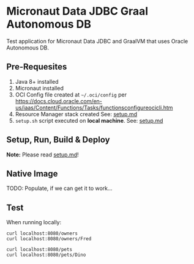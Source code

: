 # Micronaut Data JDBC Graal Autonomous DB 

Test application for Micronaut Data JDBC and GraalVM that uses Oracle Autonomous DB.

## Pre-Requesites

1. Java 8+ installed
2. Micronaut installed
3. OCI Config file created at `~/.oci/config` per https://docs.cloud.oracle.com/en-us/iaas/Content/Functions/Tasks/functionsconfigureocicli.htm
4. Resource Manager stack created See: [setup.md](setup.md)
5. `setup.sh` script executed on **local machine**. See: [setup.md](setup.md)

## Setup, Run, Build & Deploy

**Note:** Please read [setup.md](setup.md)!

## Native Image

TODO: Populate, if we can get it to work...

## Test

When running locally:

```
curl localhost:8080/owners
curl localhost:8080/owners/Fred

curl localhost:8080/pets
curl localhost:8080/pets/Dino
```
